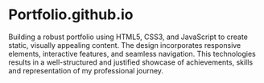 # Portfolio.github.io
Building a robust portfolio using HTML5, CSS3, and JavaScript to create static, visually appealing content. The design incorporates responsive elements, interactive features, and seamless navigation. This technologies results in a well-structured and justified showcase of achievements, skills and representation of my professional journey.
